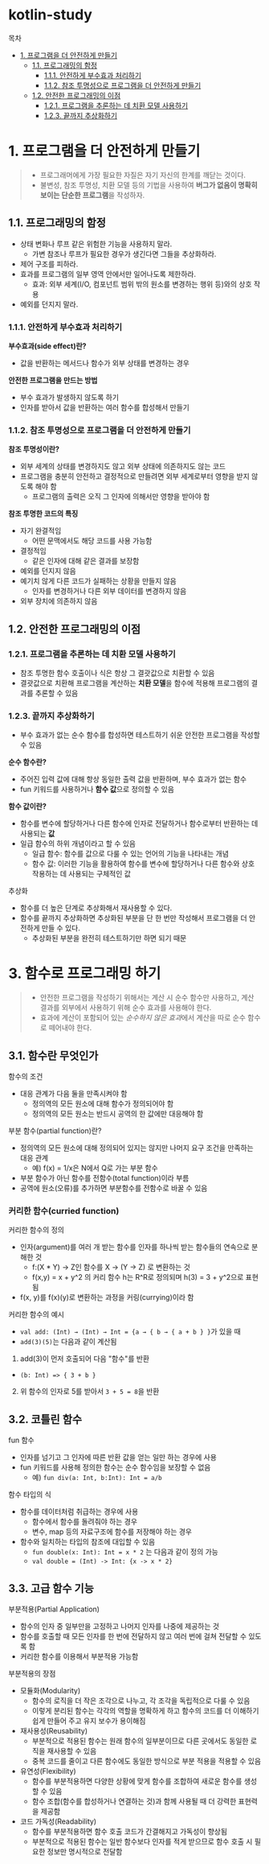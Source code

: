 # kotlin-study
목차
- [1. 프로그램을 더 안전하게 만들기](#1-----------------)
    * [1.1. 프로그래밍의 함정](#11----------)
        + [1.1.1. 안전하게 부수효과 처리하기](#111---------------)
        + [1.1.2. 참조 투명성으로 프로그램을 더 안전하게 만들기](#112--------------------------)
    * [1.2. 안전한 프로그래밍의 이점](#12--------------)
        + [1.2.1. 프로그램을 추론하는 데 치환 모델 사용하기](#121------------------------)
        + [1.2.3. 끝까지 추상화하기](#123----------)

# 1. 프로그램을 더 안전하게 만들기
> - 프로그래머에게 가장 필요한 자질은 자기 자신의 한계를 깨닫는 것이다.
> - 불변성, 참조 투명성, 치환 모델 등의 기법을 사용하여 **버그가 없음이 명확히 보이는 단순한 프로그램**을 작성하자.

## 1.1. 프로그래밍의 함정

- 상태 변화나 루프 같은 위험한 기능을 사용하지 말라.
    - 가변 참조나 루프가 필요한 경우가 생긴다면 그들을 추상화하라.
- 제어 구조를 피하라.
- 효과를 프로그램의 일부 영역 안에서만 일어나도록 제한하라.
    - 효과: 외부 세계(I/O, 컴포넌트 범위 밖의 원소를 변경하는 행위 등)와의 상호 작용
- 예외를 던지지 말라.

### 1.1.1. 안전하게 부수효과 처리하기

**부수효과(side effect)란?**
- 값을 반환하는 메서드나 함수가 외부 상태를 변경하는 경우

**안전한 프로그램을 만드는 방법**
- 부수 효과가 발생하지 않도록 하기
- 인자를 받아서 값을 반환하는 여러 함수를 합성해서 만들기

### 1.1.2. 참조 투명성으로 프로그램을 더 안전하게 만들기

**참조 투명성이란?**
- 외부 세계의 상태를 변경하지도 않고 외부 상태에 의존하지도 않는 코드
- 프로그램을 충분히 안전하고 결정적으로 만들려면 외부 세계로부터 영향을 받지 않도록 해야 함
  - 프로그램의 출력은 오직 그 인자에 의해서만 영향을 받아야 함

**참조 투명한 코드의 특징**
- 자기 완결적임
    - 어떤 문맥에서도 해당 코드를 사용 가능함
- 결정적임
    - 같은 인자에 대해 같은 결과를 보장함
- 예외를 던지지 않음
- 예기치 않게 다른 코드가 실패하는 상황을 만들지 않음
    - 인자를 변경하거나 다른 외부 데이터를 변경하지 않음
- 외부 장치에 의존하지 않음

## 1.2. 안전한 프로그래밍의 이점

### 1.2.1. 프로그램을 추론하는 데 치환 모델 사용하기
- 참조 투명한 함수 호출이나 식은 항상 그 결괏값으로 치환할 수 있음
- 결괏값으로 치환해 프로그램을 계산하는 **치환 모델**을 함수에 적용해 프로그램의 결과를 추론할 수 있음

### 1.2.3. 끝까지 추상화하기
- 부수 효과가 없는 순수 함수를 합성하면 테스트하기 쉬운 안전한 프로그램을 작성할 수 있음

**순수 함수란?**
- 주어진 입력 값에 대해 항상 동일한 출력 값을 반환하며, 부수 효과가 없는 함수
- fun 키워드를 사용하거나 **함수 값**으로 정의할 수 있음

**함수 값이란?**
- 함수를 변수에 할당하거나 다른 함수에 인자로 전달하거나 함수로부터 반환하는 데 사용되는 **값**
- 일급 함수의 하위 개념이라고 할 수 있음
    - 일급 함수: 함수를 값으로 다룰 수 있는 언어의 기능을 나타내는 개념
    - 함수 값: 이러한 기능을 활용하여 함수를 변수에 할당하거나 다른 함수와 상호 작용하는 데 사용되는 구체적인 값

추상화
- 함수를 더 높은 단계로 추상화해서 재사용할 수 있다.
- 함수를 끝까지 추상화하면 추상화된 부분을 단 한 번만 작성해서 프로그램을 더 안전하게 만들 수 있다.
    - 추상화된 부분을 완전히 테스트하기만 하면 되기 때문

# 3. 함수로 프로그래밍 하기
> - 안전한 프로그램을 작성하기 위해서는 계산 시 순수 함수만 사용하고, 계산 결과를 외부에서 사용하기 위해 순수 효과를 사용해야 한다.
> - 효과에 계산이 포함되어 있는 *순수하지 않은 효과*에서 계산을 따로 순수 함수로 떼어내야 한다.

## 3.1. 함수란 무엇인가

함수의 조건
- 대응 관계가 다음 둘을 만족시켜야 함
  - 정의역의 모든 원소에 대해 함수가 정의되어야 함
  - 정의역의 모든 원소는 반드시 공역의 한 값에만 대응해야 함

부분 함수(partial function)란?
- 정의역의 모든 원소에 대해 정의되어 있지는 않지만 나머지 요구 조건을 만족하는 대응 관계
  - 예) f(x) = 1/x은 N에서 Q로 가는 부분 함수
- 부분 함수가 아닌 함수를 전함수(total function)이라 부름
- 공역에 원소(오류)를 추가하면 부분함수를 전함수로 바꿀 수 있음

### **커리한 함수(curried function)**
커리한 함수의 정의
- 인자(argument)를 여러 개 받는 함수를 인자를 하나씩 받는 함수들의 연속으로 분해한 것
  - f:(X * Y) -> Z인 함수를 X -> (Y -> Z) 로 변환하는 것
  - f(x,y) = x + y^2 의 커리 함수 h는 R^R로 정의되며 h(3) = 3 + y^2으로 표현됨
- f(x, y)를 f(x)(y)로 변환하는 과정을 커링(currying)이라 함

커리한 함수의 예시
- `val add: (Int) → (Int) → Int = {a → { b → { a + b } }`가 있을 때 
- `add(3)(5)`는 다음과 같이 계산됨
1. add(3)이 먼저 호출되어 다음 "함수"를 반환
-   `(b: Int) => { 3 + b }`
2. 위 함수의 인자로 5를 받아서 `3 + 5 = 8`을 반환

## 3.2. 코틀린 함수

fun 함수
- 인자를 넘기고 그 인자에 따른 반환 값을 얻는 일만 하는 경우에 사용
- fun 키워드를 사용해 정의한 함수는 순수 함수임을 보장할 수 없음
  - 예) `fun div(a: Int, b:Int): Int = a/b`

함수 타입의 식
- 함수를 데이터처럼 취급하는 경우에 사용
  - 함수에서 함수를 돌려줘야 하는 경우
  - 변수, map 등의 자료구조에 함수를 저장해야 하는 경우
- 함수와 일치하는 타입의 참조에 대입할 수 있음
  - `fun double(x: Int): Int = x * 2` 는 다음과 같이 정의 가능
  - `val double = (Int) -> Int: {x -> x * 2}`

## 3.3. 고급 함수 기능

부분적용(Partial Application)
- 함수의 인자 중 일부만을 고정하고 나머지 인자를 나중에 제공하는 것 
- 함수를 호출할 때 모든 인자를 한 번에 전달하지 않고 여러 번에 걸쳐 전달할 수 있도록 함
- 커리한 함수를 이용해서 부분적용 가능함

부분적용의 장점
- 모듈화(Modularity)
  - 함수의 로직을 더 작은 조각으로 나누고, 각 조각을 독립적으로 다룰 수 있음 
  - 이렇게 분리된 함수는 각각의 역할을 명확하게 하고 함수의 코드를 더 이해하기 쉽게 만들어 주고 유지 보수가 용이해짐
- 재사용성(Reusability) 
  - 부분적으로 적용된 함수는 원래 함수의 일부분이므로 다른 곳에서도 동일한 로직을 재사용할 수 있음 
  - 중복 코드를 줄이고 다른 함수에도 동일한 방식으로 부분 적용을 적용할 수 있음 
- 유연성(Flexibility)
  - 함수를 부분적용하면 다양한 상황에 맞게 함수를 조합하여 새로운 함수를 생성할 수 있음 
  - 함수 조합(함수를 합성하거나 연결하는 것)과 함께 사용될 때 더 강력한 표현력을 제공함 
- 코드 가독성(Readability)
  - 함수를 부분적용하면 함수 호출 코드가 간결해지고 가독성이 향상됨 
  - 부분적으로 적용된 함수는 일반 함수보다 인자를 적게 받으므로 함수 호출 시 필요한 정보만 명시적으로 전달함

